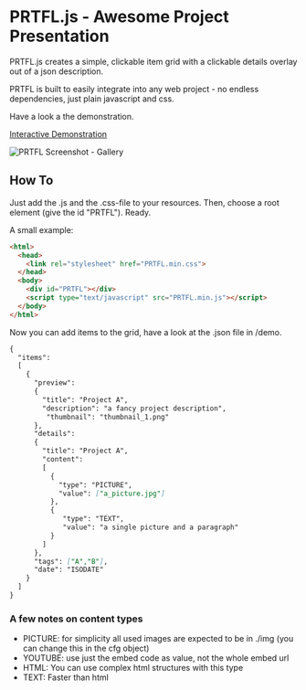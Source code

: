 ﻿# PRTFL.js - Awesome Project Presentation

PRTFL.js creates a simple, clickable item grid with a clickable details overlay out of a json description.

PRTFL is built to easily integrate into any web project - no endless dependencies, just plain javascript and css.

Have a look a the demonstration. 

[Interactive Demonstration](http://ex-machina.it/uploads/PRTFL/)

![PRTFL Screenshot - Gallery](http://ex-machina.it/uploads/PRTFL/PRTFL.PNG)

## How To

Just add the .js and the .css-file to your resources.
Then, choose a root element (give the id "PRTFL").
Ready.

A small example:
```markdown
<html>
  <head>
    <link rel="stylesheet" href="PRTFL.min.css">
  </head>
  <body>
    <div id="PRTFL"></div>
    <script type="text/javascript" src="PRTFL.min.js"></script>
  </body>
</html>
```

Now you can add items to the grid, have a look at the .json file in /demo.

```markdown
{
  "items": 
  [
    {
      "preview": 
      {
        "title": "Project A",	
        "description": "a fancy project description",
         "thumbnail": "thumbnail_1.png"
      },
      "details": 
      {
        "title": "Project A",
        "content": 
        [
          {
            "type": "PICTURE",
            "value": ["a_picture.jpg"]
          },
          {
             "type": "TEXT",
             "value": "a single picture and a paragraph"
          }
        ]
      },
      "tags": ["A","B"],
      "date": "ISODATE"
    }
  ]
}
```

### A few notes on content types
* PICTURE: for simplicity all used images are expected to be in ./img (you can change this in the cfg object)
* YOUTUBE: use just the embed code as value, not the whole embed url
* HTML: You can use complex html structures with this type
* TEXT: Faster than html


